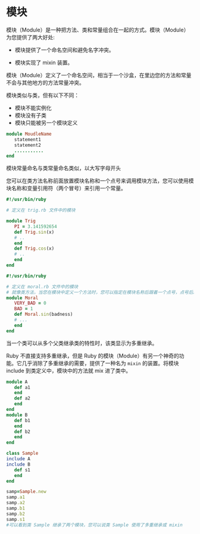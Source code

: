 # 模块

模块（Module）是一种把方法、类和常量组合在一起的方式。模块（Module）为您提供了两大好处:

- 模块提供了一个命名空间和避免名字冲突。

- 模块实现了 mixin 装置。

模块（Module）定义了一个命名空间，相当于一个沙盒，在里边您的方法和常量不会与其他地方的方法常量冲突。

模块类似与类，但有以下不同：

- 模块不能实例化
- 模块没有子类
- 模块只能被另一个模块定义

```ruby
module MoudleName
   statement1
   statement2
   ...........
end
```

模块常量命名与类常量命名类似，以大写字母开头

您可以在类方法名称前面放置模块名称和一个点号来调用模块方法，您可以使用模块名称和变量引用符（两个冒号）来引用一个常量。

```ruby
#!/usr/bin/ruby

# 定义在 trig.rb 文件中的模块

module Trig
   PI = 3.141592654
   def Trig.sin(x)
   # ..
   end
   def Trig.cos(x)
   # ..
   end
end
```

```ruby
#!/usr/bin/ruby

# 定义在 moral.rb 文件中的模块
# 就像类方法，当您在模块中定义一个方法时，您可以指定在模块名称后跟着一个点号，点号后跟着方法名
module Moral
   VERY_BAD = 0
   BAD = 1
   def Moral.sin(badness)
   # ...
   end
end
```

当一个类可以从多个父类继承类的特性时，该类显示为多重继承。

Ruby 不直接支持多重继承，但是 Ruby 的模块（Module）有另一个神奇的功能。它几乎消除了多重继承的需要，提供了一种名为 `mixin` 的装置。将模块 include 到类定义中，模块中的方法就 mix 进了类中。

```ruby
module A
   def a1
   end
   def a2
   end
end
module B
   def b1
   end
   def b2
   end
end

class Sample
include A
include B
   def s1
   end
end

samp=Sample.new
samp.a1
samp.a2
samp.b1
samp.b2
samp.s1
#可以看到类 Sample 继承了两个模块，您可以说类 Sample 使用了多重继承或 mixin
```
